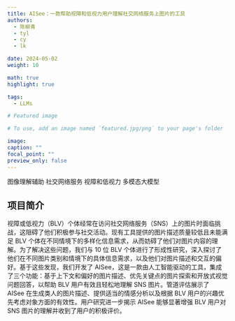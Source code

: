 ```yaml
---
title: AISee：一款帮助视障和低视力用户理解社交网络服务上图片的工具
authors:
  - 陈柳青
  - tyl
  - cy
  - lk

date: 2024-05-02
weight: 10

math: true
highlight: true

tags:
  - LLMs

# Featured image

# To use, add an image named `featured.jpg/png` to your page's folder

image:
caption: ""
focal_point: ""
preview_only: false
---
```


图像理解辅助 社交网络服务 视障和低视力 多模态大模型

<!--more-->

## 项目简介

视障或低视力（BLV）个体经常在访问社交网络服务（SNS）上的图片时面临挑战，这阻碍了他们积极参与社交活动。现有工具提供的图片描述质量较低且未能满足 BLV 个体在不同情境下的多样化信息需求，从而妨碍了他们对图片内容的理解。为了解决这些问题，我们与 10 位 BLV 个体进行了形成性研究，深入探讨了他们在不同图片类别和情境下的具体信息需求，以及他们对图片描述和交互的偏好。基于这些发现，我们开发了 AISee，这是一款由人工智能驱动的工具，集成了三个功能：基于上下文和偏好的图片描述、优先关键点的图片探索和开放式视觉问题回答，以帮助 BLV 用户有效且轻松地理解 SNS 图片。管道评估展示了 AISee 在生成类人的图片描述、提供适当的情感分析以及根据 BLV 用户的兴趣优先考虑对象方面的有效性。用户研究进一步揭示 AISee 能够显著增强 BLV 用户对 SNS 图片的理解并收到了用户的积极评价。

